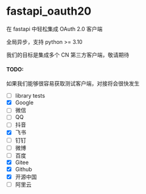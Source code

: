 # fastapi_oauth20

在 fastapi 中轻松集成 OAuth 2.0 客户端

全局异步，支持 python >= 3.10

我们的目标是集成多个 CN 第三方客户端，敬请期待

#### TODO:

如果我们能够很容易获取测试客户端，对接将会很快发生

- [ ] library tests
- [x] Google
- [ ] 微信
- [ ] QQ
- [ ] 抖音
- [x] 飞书
- [ ] 钉钉
- [ ] 微博
- [ ] 百度
- [x] Gitee
- [x] Github
- [X] 开源中国
- [ ] 阿里云
